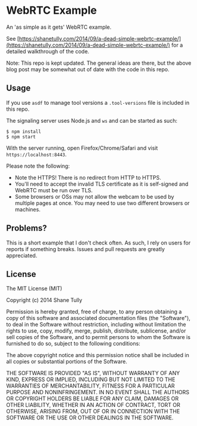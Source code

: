 WebRTC Example
==============

An 'as simple as it gets' WebRTC example.

See [https://shanetully.com/2014/09/a-dead-simple-webrtc-example/](https://shanetully.com/2014/09/a-dead-simple-webrtc-example/) for a detailed walkthrough of the code.

Note: This repo is kept updated. The general ideas are there, but the above blog post may be somewhat out of date with the code in this repo.

## Usage

If you use `asdf` to manage tool versions a `.tool-versions` file is included in this repo.

The signaling server uses Node.js and `ws` and can be started as such:

```
$ npm install
$ npm start
```

With the server running, open Firefox/Chrome/Safari and visit `https://localhost:8443`.

Please note the following:

* Note the HTTPS! There is no redirect from HTTP to HTTPS.
* You\'ll need to accept the invalid TLS certificate as it is self-signed and WebRTC must be run over TLS.
* Some browsers or OSs may not allow the webcam to be used by multiple pages at once. You may need to use two different browsers or machines.

## Problems?

This is a short example that I don't check often. As such, I rely on users for reports if something breaks. Issues and pull requests are greatly appreciated.

## License

The MIT License (MIT)

Copyright (c) 2014 Shane Tully

Permission is hereby granted, free of charge, to any person obtaining a copy
of this software and associated documentation files (the "Software"), to deal
in the Software without restriction, including without limitation the rights
to use, copy, modify, merge, publish, distribute, sublicense, and/or sell
copies of the Software, and to permit persons to whom the Software is
furnished to do so, subject to the following conditions:

The above copyright notice and this permission notice shall be included in
all copies or substantial portions of the Software.

THE SOFTWARE IS PROVIDED "AS IS", WITHOUT WARRANTY OF ANY KIND, EXPRESS OR
IMPLIED, INCLUDING BUT NOT LIMITED TO THE WARRANTIES OF MERCHANTABILITY,
FITNESS FOR A PARTICULAR PURPOSE AND NONINFRINGEMENT. IN NO EVENT SHALL THE
AUTHORS OR COPYRIGHT HOLDERS BE LIABLE FOR ANY CLAIM, DAMAGES OR OTHER
LIABILITY, WHETHER IN AN ACTION OF CONTRACT, TORT OR OTHERWISE, ARISING FROM,
OUT OF OR IN CONNECTION WITH THE SOFTWARE OR THE USE OR OTHER DEALINGS IN
THE SOFTWARE.
